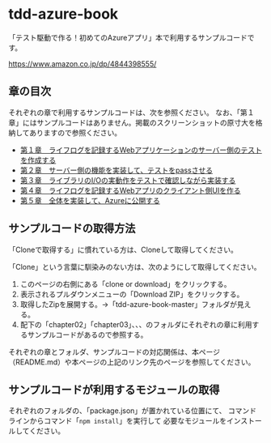 ﻿# tdd-azure-book

「テスト駆動で作る！初めてのAzureアプリ」本で利用するサンプルコードです。 

https://www.amazon.co.jp/dp/4844398555/

## 章の目次

それぞれの章で利用するサンプルコードは、次を参照ください。
なお、「第１章」にはサンプルコードはありません。掲載のスクリーンショットの原寸大を格納してありますので参照ください。

 * [第１章　ライフログを記録するWebアプリケーションのサーバー側のテストを作成する](/chapter01)
 * [第２章　サーバー側の機能を実装して、テストをpassさせる](/chapter02)
 * [第３章　ライブラリのI/Oの実動作をテストで確認しながら実装する](/chapter03)
 * [第４章　ライフログを記録するWebアプリのクライアント側UIを作る](/chapter04)
 * [第５章　全体を実装して、Azureに公開する](/chapter05)

## サンプルコードの取得方法

「Cloneで取得する」に慣れている方は、Cloneして取得してください。

「Clone」という言葉に馴染みのない方は、次のようにして取得してください。

1. このページの右側にある「clone or download」をクリックする。
2. 表示されるプルダウンメニューの「Download ZIP」をクリックする。
3. 取得したZipを展開する。→「tdd-azure-book-master」フォルダが見える。
4. 配下の「chapter02」「chapter03」、、、のフォルダにそれぞれの章に利用するサンプルコードがあるので参照する。

それぞれの章とフォルダ、サンプルコードの対応関係は、本ページ（README.md）や本ページの上記のリンク先のページを参照してください。

## サンプルコードが利用するモジュールの取得

それぞれのフォルダの、「package.json」が置かれている位置にて、
コマンドラインからコマンド「`npm install`」を実行して
必要なモジュールをインストールしてください。

